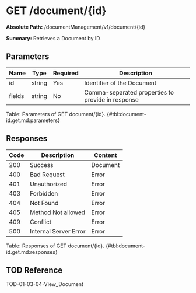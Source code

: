 <!--
    ATTENTION: This file was generated via gradle!
               Do NOT manually edit this file! Any such changes will be overwritten!
-->

# GET /document/{id}

**Absolute Path:** /documentManagement/v1/document/{id}

**Summary:** Retrieves a Document by ID

## Parameters

| Name | Type | Required | Description |
|------|------|----------|-------------|
| id | string | Yes | Identifier of the Document |
| fields | string | No | Comma-separated properties to provide in response |

Table: Parameters of GET document/{id}. {#tbl:document-id.get.md:parameters}

## Responses

| Code | Description | Content |
|------|-------------|---------|
| 200 | Success | Document |
| 400 | Bad Request | Error |
| 401 | Unauthorized | Error |
| 403 | Forbidden | Error |
| 404 | Not Found | Error |
| 405 | Method Not allowed | Error |
| 409 | Conflict | Error |
| 500 | Internal Server Error | Error |

Table: Responses of GET document/{id}. {#tbl:document-id.get.md:responses}

## TOD Reference

TOD-01-03-04-View_Document
